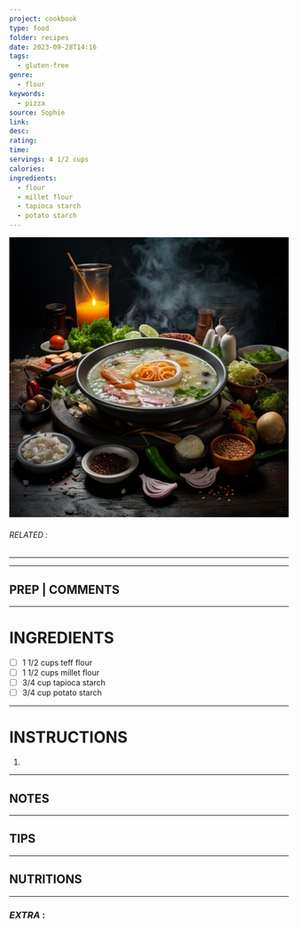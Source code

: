 ```yaml
---
project: cookbook
type: food
folder: recipes
date: 2023-09-28T14:16
tags:
  - gluten-free
genre:
  - flour
keywords:
  - pizza
source: Sophie
link: 
desc: 
rating: 
time: 
servings: 4 1/2 cups
calories: 
ingredients:
  - flour
  - millet flour
  - tapioca starch
  - potato starch
---
```


![IMAGE](_default.png)

###### *RELATED* : 
---


---
## PREP | COMMENTS



---
# INGREDIENTS

- [ ] 1 1/2 cups teff flour
- [ ] 1 1/2 cups millet flour
- [ ] 3/4 cup tapioca starch
- [ ] 3/4 cup potato starch

---
# INSTRUCTIONS

1. 

---
## NOTES



---
## TIPS



---
## NUTRITIONS



---
### *EXTRA* :



